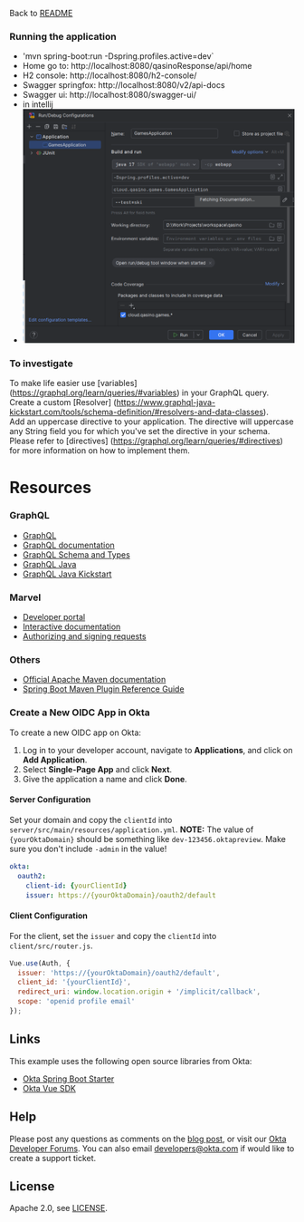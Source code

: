 Back to [README](README.md)

### Running the application
- 'mvn spring-boot:run -Dspring.profiles.active=dev`
- Home go to: http://localhost:8080/qasinoResponse/api/home
- H2 console: http://localhost:8080/h2-console/
- Swagger springfox: http://localhost:8080/v2/api-docs
- Swagger ui: http://localhost:8080/swagger-ui/
- in intellij
- ![Intelij](Running-the-app.png)

### To investigate
To make life easier use [variables] (https://graphql.org/learn/queries/#variables) in your GraphQL query.
Create a custom [Resolver] (https://www.graphql-java-kickstart.com/tools/schema-definition/#resolvers-and-data-classes).   
Add an uppercase directive to your application. The directive will uppercase any
String field you for which you've set the directive in your schema.
Please refer to [directives] (https://graphql.org/learn/queries/#directives) for more information on how
to implement them.

# Resources
### GraphQL
* [GraphQL](https://graphql.org/)
* [GraphQL documentation](https://graphql.org/learn/)
* [GraphQL Schema and Types](https://graphql.org/learn/schema/)
* [GraphQL Java](https://www.graphql-java.com/tutorials/getting-started-with-spring-boot/)
* [GraphQL Java Kickstart](https://www.graphql-java-kickstart.com/)

### Marvel
* [Developer portal](https://developer.marvel.com)
* [Interactive documentation](https://developer.marvel.com/docs)
* [Authorizing and signing requests](https://developer.marvel.com/documentation/authorization)

### Others
* [Official Apache Maven documentation](https://maven.apache.org/guides/index.html)
* [Spring Boot Maven Plugin Reference Guide](https://docs.spring.io/spring-boot/docs/2.2.1.RELEASE/maven-plugin/)

### Create a New OIDC App in Okta

To create a new OIDC app on Okta:
1. Log in to your developer account, navigate to **Applications**, and click on **Add Application**.
3. Select **Single-Page App** and click **Next**.
4. Give the application a name and click **Done**.

#### Server Configuration
Set your domain and copy the `clientId` into `server/src/main/resources/application.yml`.
**NOTE:** The value of `{yourOktaDomain}` should be something like `dev-123456.oktapreview`. Make sure you don't include `-admin` in the value!

```yaml
okta:
  oauth2:
    client-id: {yourClientId}
    issuer: https://{yourOktaDomain}/oauth2/default
```

#### Client Configuration
For the client, set the `issuer` and copy the `clientId` into `client/src/router.js`.

```js
Vue.use(Auth, {  
  issuer: 'https://{yourOktaDomain}/oauth2/default',  
  client_id: '{yourClientId}',  
  redirect_uri: window.location.origin + '/implicit/callback',  
  scope: 'openid profile email'  
});
```

## Links

This example uses the following open source libraries from Okta:

* [Okta Spring Boot Starter](https://github.com/okta/okta-spring-boot)
* [Okta Vue SDK](https://github.com/okta/okta-oidc-js/tree/master/packages/okta-vue)

## Help

Please post any questions as comments on the [blog post](https://developer.okta.com/blog/2018/11/20/build-crud-spring-and-vue), or visit our [Okta Developer Forums](https://devforum.okta.com/). You can also email developers@okta.com if would like to create a support ticket.

## License

Apache 2.0, see [LICENSE](LICENSE).